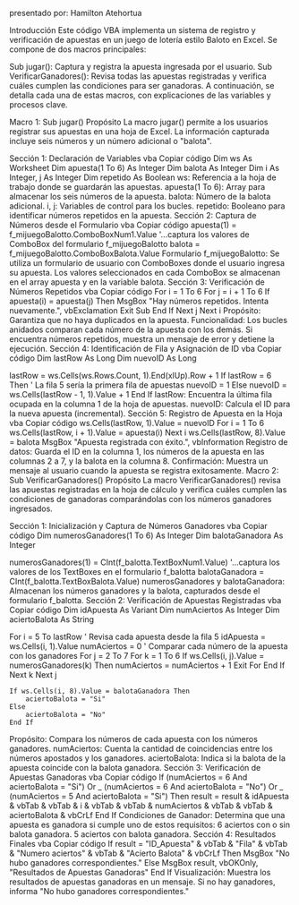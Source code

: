 presentado por: Hamilton Atehortua

Introducción
Este código VBA implementa un sistema de registro y verificación de apuestas en un juego de lotería estilo Baloto en Excel. Se compone de dos macros principales:

Sub jugar(): Captura y registra la apuesta ingresada por el usuario.
Sub VerificarGanadores(): Revisa todas las apuestas registradas y verifica cuáles cumplen las condiciones para ser ganadoras.
A continuación, se detalla cada una de estas macros, con explicaciones de las variables y procesos clave.

Macro 1: Sub jugar()
Propósito
La macro jugar() permite a los usuarios registrar sus apuestas en una hoja de Excel. La información capturada incluye seis números y un número adicional o "balota".

Sección 1: Declaración de Variables
vba
Copiar código
Dim ws As Worksheet
Dim apuesta(1 To 6) As Integer
Dim balota As Integer
Dim i As Integer, j As Integer
Dim repetido As Boolean
ws: Referencia a la hoja de trabajo donde se guardarán las apuestas.
apuesta(1 To 6): Array para almacenar los seis números de la apuesta.
balota: Número de la balota adicional.
i, j: Variables de control para los bucles.
repetido: Booleano para identificar números repetidos en la apuesta.
Sección 2: Captura de Números desde el Formulario
vba
Copiar código
apuesta(1) = f_mijuegoBalotto.ComboBoxNum1.Value
'...captura los valores de ComboBox del formulario f_mijuegoBalotto
balota = f_mijuegoBalotto.ComboBoxBalota.Value
Formulario f_mijuegoBalotto: Se utiliza un formulario de usuario con ComboBoxes donde el usuario ingresa su apuesta.
Los valores seleccionados en cada ComboBox se almacenan en el array apuesta y en la variable balota.
Sección 3: Verificación de Números Repetidos
vba
Copiar código
For i = 1 To 6
    For j = i + 1 To 6
        If apuesta(i) = apuesta(j) Then
            MsgBox "Hay números repetidos. Intenta nuevamente.", vbExclamation
            Exit Sub
        End If
    Next j
Next i
Propósito: Garantiza que no haya duplicados en la apuesta.
Funcionalidad: Los bucles anidados comparan cada número de la apuesta con los demás. Si encuentra números repetidos, muestra un mensaje de error y detiene la ejecución.
Sección 4: Identificación de Fila y Asignación de ID
vba
Copiar código
Dim lastRow As Long
Dim nuevoID As Long

lastRow = ws.Cells(ws.Rows.Count, 1).End(xlUp).Row + 1
If lastRow = 6 Then ' La fila 5 sería la primera fila de apuestas
    nuevoID = 1
Else
    nuevoID = ws.Cells(lastRow - 1, 1).Value + 1
End If
lastRow: Encuentra la última fila ocupada en la columna 1 de la hoja de apuestas.
nuevoID: Calcula el ID para la nueva apuesta (incremental).
Sección 5: Registro de Apuesta en la Hoja
vba
Copiar código
ws.Cells(lastRow, 1).Value = nuevoID
For i = 1 To 6
    ws.Cells(lastRow, i + 1).Value = apuesta(i)
Next i
ws.Cells(lastRow, 8).Value = balota
MsgBox "Apuesta registrada con éxito.", vbInformation
Registro de datos: Guarda el ID en la columna 1, los números de la apuesta en las columnas 2 a 7, y la balota en la columna 8.
Confirmación: Muestra un mensaje al usuario cuando la apuesta se registra exitosamente.
Macro 2: Sub VerificarGanadores()
Propósito
La macro VerificarGanadores() revisa las apuestas registradas en la hoja de cálculo y verifica cuáles cumplen las condiciones de ganadoras comparándolas con los números ganadores ingresados.

Sección 1: Inicialización y Captura de Números Ganadores
vba
Copiar código
Dim numerosGanadores(1 To 6) As Integer
Dim balotaGanadora As Integer

numerosGanadores(1) = CInt(f_balotta.TextBoxNum1.Value)
'...captura los valores de los TextBoxes en el formulario f_balotta
balotaGanadora = CInt(f_balotta.TextBoxBalota.Value)
numerosGanadores y balotaGanadora: Almacenan los números ganadores y la balota, capturados desde el formulario f_balotta.
Sección 2: Verificación de Apuestas Registradas
vba
Copiar código
Dim idApuesta As Variant
Dim numAciertos As Integer
Dim aciertoBalota As String

For i = 5 To lastRow ' Revisa cada apuesta desde la fila 5
    idApuesta = ws.Cells(i, 1).Value
    numAciertos = 0
    ' Comparar cada número de la apuesta con los ganadores
    For j = 2 To 7
        For k = 1 To 6
            If ws.Cells(i, j).Value = numerosGanadores(k) Then
                numAciertos = numAciertos + 1
                Exit For
            End If
        Next k
    Next j

    If ws.Cells(i, 8).Value = balotaGanadora Then
        aciertoBalota = "Si"
    Else
        aciertoBalota = "No"
    End If
Propósito: Compara los números de cada apuesta con los números ganadores.
numAciertos: Cuenta la cantidad de coincidencias entre los números apostados y los ganadores.
aciertoBalota: Indica si la balota de la apuesta coincide con la balota ganadora.
Sección 3: Verificación de Apuestas Ganadoras
vba
Copiar código
If (numAciertos = 6 And aciertoBalota = "Si") Or _
   (numAciertos = 6 And aciertoBalota = "No") Or _
   (numAciertos = 5 And aciertoBalota = "Si") Then
   result = result & idApuesta & vbTab & vbTab & i & vbTab & vbTab & numAciertos & vbTab & vbTab & aciertoBalota & vbCrLf
End If
Condiciones de Ganador: Determina que una apuesta es ganadora si cumple uno de estos requisitos:
6 aciertos con o sin balota ganadora.
5 aciertos con balota ganadora.
Sección 4: Resultados Finales
vba
Copiar código
If result = "ID_Apuesta" & vbTab & "Fila" & vbTab & "Numero aciertos" & vbTab & "Acierto Balota" & vbCrLf Then
    MsgBox "No hubo ganadores correspondientes."
Else
    MsgBox result, vbOKOnly, "Resultados de Apuestas Ganadoras"
End If
Visualización: Muestra los resultados de apuestas ganadoras en un mensaje. Si no hay ganadores, informa "No hubo ganadores correspondientes."
